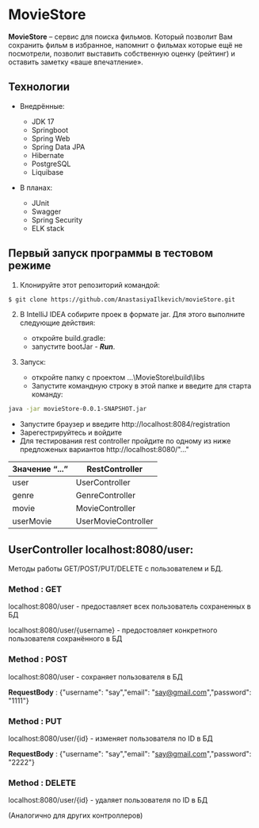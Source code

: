# MovieStore

__MovieStore__ – сервис для поиска фильмов. Который позволит Вам сохранить фильм в избранное, напомнит о фильмах которые ещё не посмотрели, позволит выставить собственную оценку (рейтинг) и оставить заметку «ваше впечатление».

## Технологии

- Внедрённые:
  - JDK 17
  - Springboot
  - Spring Web
  - Spring Data JPA
  - Hibernate
  - PostgreSQL
  - Liquibase
  
- В планах:
  - JUnit
  - Swagger
  - Spring Security
  - ELK stack
  

## Первый запуск программы в тестовом режиме

1. Клонируйте этот репозиторий командой:
```sh
$ git clone https://github.com/AnastasiyaIlkevich/movieStore.git
```
2. В IntelliJ IDEA собирите проек в формате jar. Для этого выполните следующие действия:
	- откройте build.gradle:
	- запустите bootJar - ___Run___.

3. Запуск:
	- откройте папку с проектом …\MovieStore\build\libs
	- Запустите командную строку в этой папке и введите для старта команду:
  ```sh
java -jar movieStore-0.0.1-SNAPSHOT.jar
```
  - Запустите браузер и введите http://localhost:8084/registration
  - Зарегестрируйтесь и войдите
  - Для тестирования rest controller пройдите по одному из ниже предложеных вариантов http://localhost:8080/"..."
  
|Значение “...”|RestController|
|----|-----|
|user|UserController| 
|genre|GenreController| 
|movie|MovieController| 
|userMovie|UserMovieController|


## UserController localhost:8080/user: 
Методы работы GET/POST/PUT/DELETE с пользователем и БД.
### Method : GET
localhost:8080/user - предоставляет всех пользователь сохраненных в БД

localhost:8080/user/{username} - предостовляет конкретного пользователя сохранённого в БД
### Method : POST
localhost:8080/user - сохраняет пользователя в БД

__RequestBody__ :
 {"username": "say","email": "say@gmail.com","password": "1111"}

### Method : PUT
localhost:8080/user/{id} - изменяет пользователя по ID в БД

__RequestBody__ :
 {"username": "say","email": "say@gmail.com","password": "2222"}

### Method : DELETE
localhost:8080/user/{id} - удаляет пользователя по ID в БД

(Аналогично для других контроллеров)
